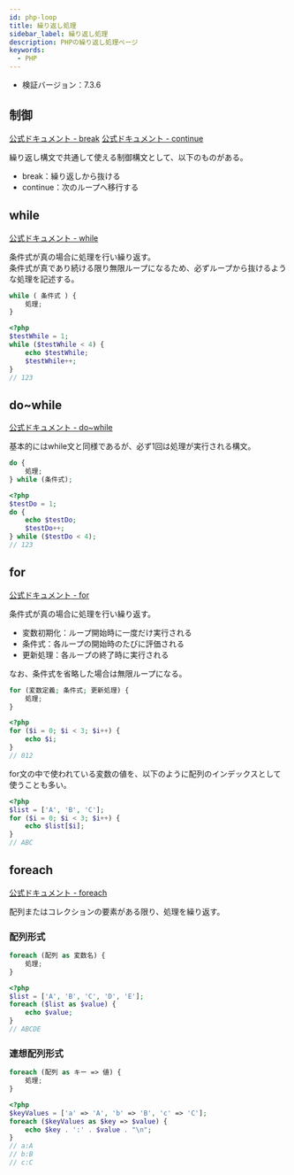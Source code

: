 ```yaml
---
id: php-loop
title: 繰り返し処理
sidebar_label: 繰り返し処理
description: PHPの繰り返し処理ページ
keywords:
  - PHP
---
```


- 検証バージョン：7.3.6

## 制御
[公式ドキュメント - break](https://www.php.net/manual/ja/control-structures.break.php)
[公式ドキュメント - continue](https://www.php.net/manual/ja/control-structures.continue.php)

繰り返し構文で共通して使える制御構文として、以下のものがある。
- break：繰り返しから抜ける
- continue：次のループへ移行する

## while
[公式ドキュメント - while](https://www.php.net/manual/ja/control-structures.while.php)

条件式が真の場合に処理を行い繰り返す。  
条件式が真であり続ける限り無限ループになるため、必ずループから抜けるような処理を記述する。

```php
while ( 条件式 ) {
    処理;
}
```
```php
<?php
$testWhile = 1;
while ($testWhile < 4) {
    echo $testWhile;
    $testWhile++;
}
// 123
```

## do~while
[公式ドキュメント - do~while](https://www.php.net/manual/ja/control-structures.do.while.php)

基本的にはwhile文と同様であるが、必ず1回は処理が実行される構文。

```php
do {
    処理;
} while (条件式);
```
```php
<?php
$testDo = 1;
do {
    echo $testDo;
    $testDo++;
} while ($testDo < 4);
// 123
```

## for
[公式ドキュメント - for](https://www.php.net/manual/ja/control-structures.for.php)

条件式が真の場合に処理を行い繰り返す。
- 変数初期化：ループ開始時に一度だけ実行される
- 条件式：各ループの開始時のたびに評価される
- 更新処理：各ループの終了時に実行される

なお、条件式を省略した場合は無限ループになる。

```php
for (変数定義; 条件式; 更新処理) {
    処理;
}
```
```php
<?php
for ($i = 0; $i < 3; $i++) {
    echo $i;
}
// 012
```

for文の中で使われている変数の値を、以下のように配列のインデックスとして使うことも多い。

```php
<?php
$list = ['A', 'B', 'C'];
for ($i = 0; $i < 3; $i++) {
    echo $list[$i];
}
// ABC
```

## foreach
[公式ドキュメント - foreach](https://www.php.net/manual/ja/control-structures.foreach.php)

配列またはコレクションの要素がある限り、処理を繰り返す。

### 配列形式
```php
foreach (配列 as 変数名) {
    処理;
}
```
```php
<?php
$list = ['A', 'B', 'C', 'D', 'E'];
foreach ($list as $value) {
    echo $value;
}
// ABCDE
```

### 連想配列形式
```php
foreach (配列 as キー => 値) {
    処理;
}
```
```php
<?php
$keyValues = ['a' => 'A', 'b' => 'B', 'c' => 'C'];
foreach ($keyValues as $key => $value) {
    echo $key . ':' . $value . "\n";
}
// a:A
// b:B
// c:C
```

